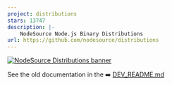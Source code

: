 ```yaml
---
project: distributions
stars: 13747
description: |-
    NodeSource Node.js Binary Distributions
url: https://github.com/nodesource/distributions
---
```


[![NodeSource Distributions banner](https://github.com/user-attachments/assets/9c9a9712-2d70-4b96-b59f-a5aeca4b97e5)](https://nodesource.com/products/distributions)

See the old documentation in the ➡️ [DEV_README.md](./DEV_README.md)
